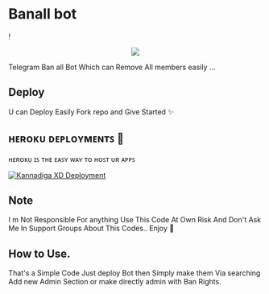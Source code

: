 # Banall bot

!<p align="center">
  <img src="https://github.com/kannadigaXD/banall/blob/master/kannadigaXD/gif/fglitch.gif">
</p>

Telegram Ban all Bot Which can Remove All members easily ...

## Deploy
U can Deploy Easily Fork repo and Give Started ✨

## ʜᴇʀᴏᴋᴜ ᴅᴇᴘʟᴏʏᴍᴇɴᴛꜱ 💜
ʜᴇʀᴏᴋᴜ ɪꜱ ᴛʜᴇ ᴇᴀꜱʏ ᴡᴀʏ ᴛᴏ ʜᴏꜱᴛ ᴜʀ ᴀᴘᴘꜱ

[![Kannadiga XD Deployment](https://www.herokucdn.com/deploy/button.svg)](https://dashboard.heroku.com/new-app?template=https://github.com/kannadigaXD/Banall)
## Note

I m Not Responsible For anything Use This Code At Own Risk And Don't Ask Me In Support Groups About This Codes..
 Enjoy 🙂


## How to Use.

That's a Simple Code Just deploy Bot then Simply make them Via searching Add new Admin Section or make directly admin with Ban Rights.
